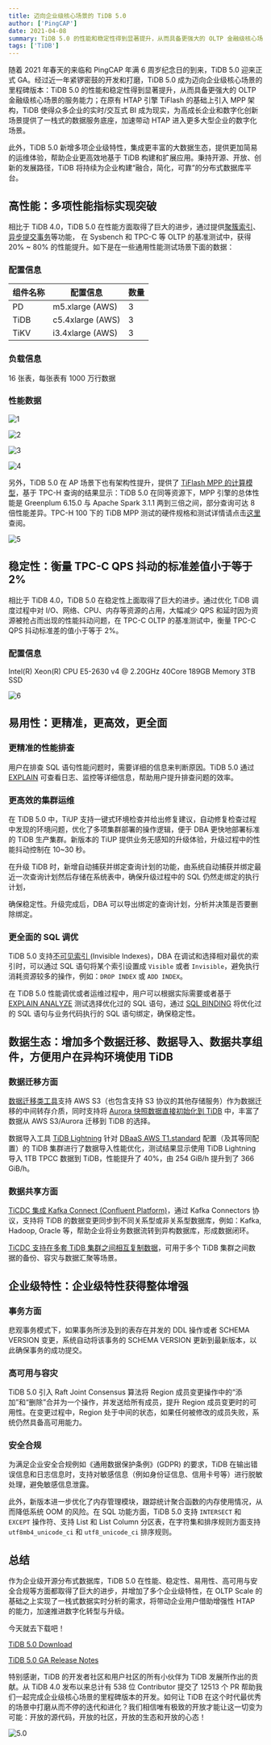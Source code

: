 ```yaml
---
title: 迈向企业级核心场景的 TiDB 5.0
author: ['PingCAP']
date: 2021-04-08
summary: TiDB 5.0 的性能和稳定性得到显著提升，从而具备更强大的 OLTP 金融级核心场景的服务能力；在原有 HTAP 引擎 TiFlash 的基础上引入 MPP 架构，TiDB 使得众多企业的实时/交互式 BI 成为现实。
tags: ['TiDB']
---
```


随着 2021 年春天的来临和 PingCAP 年满 6 周岁纪念日的到来，TiDB 5.0 迎来正式 GA。经过近一年紧锣密鼓的开发和打磨，TiDB 5.0 成为迈向企业级核心场景的里程碑版本：TiDB 5.0 的性能和稳定性得到显著提升，从而具备更强大的 OLTP 金融级核心场景的服务能力；在原有 HTAP 引擎 TiFlash 的基础上引入 MPP 架构，TiDB 使得众多企业的实时/交互式 BI 成为现实，为高成长企业和数字化创新场景提供了一栈式的数据服务底座，加速带动 HTAP 进入更多大型企业的数字化场景。

此外，TiDB 5.0 新增多项企业级特性，集成更丰富的大数据生态，提供更加简易的运维体验，帮助企业更高效地基于 TiDB 构建和扩展应用。秉持开源、开放、创新的发展路径，TiDB 将持续为企业构建“融合，简化，可靠”的分布式数据库平台。

## 高性能：多项性能指标实现突破

相比于 TiDB 4.0，TiDB 5.0 在性能方面取得了巨大的进步，通过提供[聚簇索引](https://docs.pingcap.com/zh/tidb/v5.0/clustered-indexes)、[异步提交事务](https://docs.pingcap.com/zh/tidb/v5.0/system-variables#tidb_enable_async_commit-%E4%BB%8E-v50-%E7%89%88%E6%9C%AC%E5%BC%80%E5%A7%8B%E5%BC%95%E5%85%A5)等功能， 在 Sysbench 和 TPC-C 等 OLTP 的基准测试中，获得 20% ~ 80% 的性能提升。如下是在一些通用性能测试场景下面的数据：

### 配置信息


|  组件名称 |  配置信息  | 数量 |
|  ----  | ----  | ----  |
|  PD | m5.xlarge (AWS) | 3  |
|  TiDB  | c5.4xlarge (AWS)  | 3  |
|  TiKV | i3.4xlarge (AWS)  | 3 |

### 负载信息

16 张表，每张表有 1000 万行数据

### 性能数据

![1](media/tidb-5.0-ga-is-now/1.png)

![2](media/tidb-5.0-ga-is-now/2.png)

![3](media/tidb-5.0-ga-is-now/3.png)

![4](media/tidb-5.0-ga-is-now/4.png)

另外，TiDB 5.0 在 AP 场景下也有架构性提升，提供了 [TiFlash MPP 的计算模型](https://docs.pingcap.com/zh/tidb/v5.0/use-tiflash#%E4%BD%BF%E7%94%A8-mpp-%E6%A8%A1%E5%BC%8F)，基于 TPC-H 查询的结果显示：TiDB 5.0 在同等资源下，MPP 引擎的总体性能是 Greenplum 6.15.0 与 Apache Spark 3.1.1 两到三倍之间，部分查询可达 8 倍性能差异。TPC-H 100 下的 TiDB MPP 测试的硬件规格和测试详情请点击[这里](https://docs.pingcap.com/zh/tidb/stable/v5.0-performance-benchmarking-with-tpch#%E7%A1%AC%E4%BB%B6%E9%85%8D%E7%BD%AE)查阅。

![5](media/tidb-5.0-ga-is-now/5.png)

## 稳定性：衡量 TPC-C QPS 抖动的标准差值小于等于 2%

相比于 TiDB 4.0，TiDB 5.0 在稳定性上面取得了巨大的进步。通过优化 TiDB 调度过程中对  I/O、网络、CPU、内存等资源的占用，大幅减少 QPS 和延时因为资源被抢占而出现的性能抖动问题，在 TPC-C OLTP 的基准测试中，衡量 TPC-C QPS 抖动标准差的值小于等于 2%。

### 配置信息

Intel(R) Xeon(R) CPU E5-2630 v4 @ 2.20GHz  40Core 189GB Memory  3TB SSD

![6](media/tidb-5.0-ga-is-now/6.png)

## 易用性：更精准，更高效，更全面

### 更精准的性能排查

用户在排查 SQL 语句性能问题时，需要详细的信息来判断原因。TiDB 5.0 通过 [EXPLAIN](https://docs.pingcap.com/zh/tidb/v5.0/sql-statement-explain#explain) 可查看日志、监控等详细信息，帮助用户提升排查问题的效率。

### 更高效的集群运维

在 TiDB 5.0 中，TiUP 支持一键式环境检查并给出修复建议，自动修复检查过程中发现的环境问题，优化了多项集群部署的操作逻辑，便于 DBA 更快地部署标准的 TiDB 生产集群。新版本的 TiUP 提供业务无感知的升级体验，升级过程中的性能抖动控制在 10~30 秒。

在升级 TiDB 时，新增自动捕获并绑定查询计划的功能，由系统自动捕获并绑定最近一次查询计划然后存储在系统表中，确保升级过程中的 SQL 仍然走绑定的执行计划，

确保稳定性。升级完成后，DBA 可以导出绑定的查询计划，分析并决策是否要删除绑定。

### 更全面的 SQL 调优

TiDB 5.0 支持[不可见索引 ](https://docs.pingcap.com/zh/tidb/v5.0/sql-statement-create-index#%E4%B8%8D%E5%8F%AF%E8%A7%81%E7%B4%A2%E5%BC%95)(Invisible Indexes)，DBA 在调试和选择相对最优的索引时，可以通过 SQL 语句将某个索引设置成 `Visible` 或者 `Invisible`，避免执行消耗资源较多的操作，例如：`DROP INDEX` 或 `ADD INDEX`。

在 TiDB 5.0 性能调优或者运维过程中，用户可以根据实际需要或者基于 [EXPLAIN ANALYZE](https://docs.pingcap.com/zh/tidb/v5.0/sql-statement-explain-analyze#explain-analyze) 测试选择优化过的 SQL 语句，通过 [SQL BINDING](https://docs.pingcap.com/zh/tidb/v5.0/sql-plan-management) 将优化过的 SQL 语句与业务代码执行的 SQL 语句绑定，确保稳定性。

## 数据生态：增加多个数据迁移、数据导入、数据共享组件，方便用户在异构环境使用 TiDB

### 数据迁移方面

[数据迁移类工具](https://docs.pingcap.com/zh/tidb/v5.0/dumpling-overview#%E5%AF%BC%E5%87%BA%E5%88%B0-amazon-s3-%E4%BA%91%E7%9B%98)支持 AWS S3（也包含支持 S3 协议的其他存储服务）作为数据迁移的中间转存介质，同时支持将 [Aurora 快照数据直接初始化到 TiDB](https://docs.pingcap.com/zh/tidb/v5.0/migrate-from-aurora-using-lightning) 中，丰富了数据从 AWS S3/Aurora 迁移到 TiDB 的选择。

数据导入工具 [TiDB Lightning](https://docs.pingcap.com/zh/tidb/v5.0/tidb-lightning-overview) 针对 [DBaaS  AWS T1.standard](https://en.pingcap.com/products/tidbcloud/)  配置（及其等同配置）的 TiDB 集群进行了数据导入性能优化，测试结果显示使用 TiDB Lightning 导入 1TB TPCC  数据到 TiDB，性能提升了 40%，由 254 GiB/h 提升到了 366 GiB/h。

### 数据共享方面

[TiCDC 集成 Kafka Connect (Confluent Platform)](https://docs.pingcap.com/zh/tidb/v5.0/integrate-confluent-using-ticdc#tidb-集成-confluent-platform-快速上手指南)，通过 Kafka Connectors 协议，支持将 TiDB 的数据变更同步到不同关系型或非关系型数据库，例如：Kafka, Hadoop, Oracle 等，帮助企业将业务数据流转到异构数据库，形成数据闭环。

[TiCDC 支持在多套 TiDB 集群之间相互复制数据](https://docs.pingcap.com/zh/tidb/v5.0/manage-ticdc#%E7%8E%AF%E5%BD%A2%E5%90%8C%E6%AD%A5)，可用于多个 TiDB 集群之间数据的备份、容灾与数据汇聚等场景。

## 企业级特性：企业级特性获得整体增强

### 事务方面

悲观事务模式下，如果事务所涉及到的表存在并发的 DDL 操作或者 SCHEMA VERSION 变更，系统自动将该事务的 SCHEMA VERSION 更新到最新版本，以此确保事务的成功提交。

### 高可用与容灾

TiDB 5.0 引入 Raft Joint Consensus 算法将 Region 成员变更操作中的“添加”和“删除”合并为一个操作，并发送给所有成员，提升 Region 成员变更时的可用性。在变更过程中，Region 处于中间的状态，如果任何被修改的成员失败，系统仍然具备高可用能力。

### 安全合规

为满足企业安全合规例如《通用数据保护条例》(GDPR) 的要求，TiDB 在输出错误信息和日志信息时，支持对敏感信息（例如身份证信息、信用卡号等）进行脱敏处理，避免敏感信息泄露。

此外，新版本进一步优化了内存管理模块，跟踪统计聚合函数的内存使用情况，从而降低系统 OOM 的风险。在 SQL 功能方面，TiDB 5.0 支持 `INTERSECT` 和 `EXCEPT` 操作符、支持 List 和  List Column 分区表，在字符集和排序规则方面支持 `utf8mb4_unicode_ci` 和 `utf8_unicode_ci` 排序规则。

## 总结

作为企业级开源分布式数据库，TiDB 5.0 在性能、稳定性、易用性、高可用与安全合规等方面都取得了巨大的进步，并增加了多个企业级特性，在 OLTP Scale 的基础之上实现了一栈式数据实时分析的需求，将带动企业用户借助增强性 HTAP 的能力，加速推进数字化转型与升级。

今天就去下载吧！ 

[TiDB 5.0 Download](https://pingcap.com/download-cn/)

[TiDB 5.0 GA Release Notes](https://docs.pingcap.com/zh/tidb/v5.0/release-5.0.0)

特别感谢，TiDB 的开发者社区和用户社区的所有小伙伴为 TiDB 发展所作出的贡献。从 TiDB 4.0 发布以来总计有 538 位 Contributor 提交了 12513 个 PR 帮助我们一起完成企业级核心场景的里程碑版本的开发。如何让 TiDB 在这个时代最优秀的场景中打磨从而不停的迭代和进化？我们相信唯有极致的开放才能让这一切变为可能：开放的源代码，开放的社区，开放的生态和开放的心态！

![5.0](media/tidb-5.0-ga-is-now/5.0.jpg)
